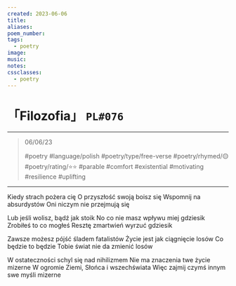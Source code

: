 ```yaml
---
created: 2023-06-06
title:
aliases:
poem_number:
tags:
  - poetry
image:
music:
notes:
cssclasses:
  - poetry
---
```

# 「Filozofia」 `PL#076`

---

> 06/06/23
> 
> #poetry 
> #language/polish 
> #poetry/type/free-verse 
> #poetry/rhymed/🟡 
> #poetry/rating/⭐⭐ 
> #parable #comfort #existential #motivating #resilience #uplifting 

---

Kiedy strach pożera cię
O przyszłość swoją boisz się
Wspomnij na absurdystów
Oni niczym nie przejmują się

Lub jeśli wolisz, bądź jak stoik
No co nie masz wpływu miej gdziesik
Zrobiłeś to co mogłeś
Resztę zmartwień wyrzuć gdziesik

Zawsze możesz pójść śladem fatalistów
Życie jest jak ciągnięcie losów
Co będzie to będzie
Tobie świat nie da zmienić losów 

W ostateczności schyl się nad nihilizmem
Nie ma znaczenia twe życie mizerne
W ogromie Ziemi, Słońca i wszechświata
Więc zajmij czymś innym swe myśli mizerne